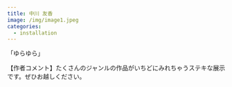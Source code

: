```yaml
---
title: 中川 友香
image: /img/image1.jpeg
categories:
  - installation
---
```

「ゆらゆら」

【作者コメント】たくさんのジャンルの作品がいちどにみれちゃうステキな展示です。ぜひお越しください。
